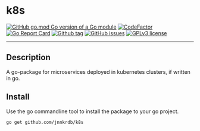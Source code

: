 # k8s
[![GitHub go.mod Go version of a Go module](https://img.shields.io/github/go-mod/go-version/jnnkrdb/k8s)](https://github.com/jnnkrdb/k8s)
[![CodeFactor](https://www.codefactor.io/repository/github/jnnkrdb/k8s/badge)](https://www.codefactor.io/repository/github/jnnkrdb/k8s)
[![Go Report Card](https://goreportcard.com/badge/github.com/jnnkrdb/k8s)](https://goreportcard.com/report/github.com/jnnkrdb/k8s)
[![Github tag](https://badgen.net/github/tag/jnnkrdb/k8s)](https://github.com/jnnkrdb/k8s/tags/)
[![GitHub issues](https://badgen.net/github/issues/jnnkrdb/k8s/)](https://github.com/jnnkrdb/k8s/issues/)
[![GPLv3 license](https://img.shields.io/badge/License-GPLv3-blue.svg)](http://perso.crans.org/besson/LICENSE.html)

---
## Description
A go-package for microservices deployed in kubernetes clusters, if written in go.

## Install
Use the go commandline tool to install the package to your go project.
```
go get github.com/jnnkrdb/k8s
```
